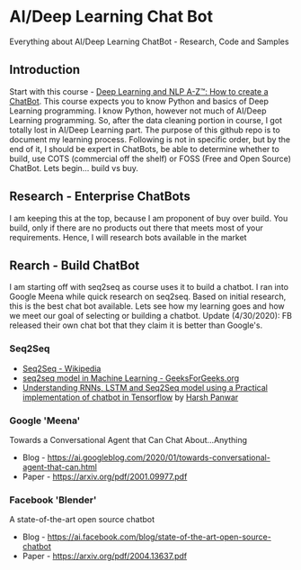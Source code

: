 # AI/Deep Learning Chat Bot
Everything about AI/Deep Learning ChatBot - Research, Code and Samples

## Introduction
Start with this course - [Deep Learning and NLP A-Z™: How to create a ChatBot](https://www.udemy.com/share/101X0W/). This course expects you to know Python and basics of Deep Learning programming. I know Python, however not much of AI/Deep Learning programming. So, after the data cleaning portion in course, I got totally lost in AI/Deep Learning part. The purpose of this github repo is to document my learning process. Following is not in specific order, but by the end of it, I should be expert in ChatBots, be able to determine whether to build, use COTS (commercial off the shelf) or FOSS (Free and Open Source) ChatBot. Lets begin... build vs buy.

## Research - Enterprise ChatBots
I am keeping this at the top, because I am proponent of buy over build. You build, only if there are no products out there that meets most of your requirements. Hence, I will research bots available in the market

## Rearch - Build ChatBot
I am starting off with seq2seq as course uses it to build a chatbot. I ran into Google Meena while quick research on seq2seq. Based on initial research, this is the best chat bot available. Lets see how my learning goes and how we meet our goal of selecting or building a chatbot. Update (4/30/2020): FB released their own chat bot that they claim it is better than Google's. 

### Seq2Seq
- [Seq2Seq - Wikipedia](https://en.wikipedia.org/wiki/Seq2seq)
- [seq2seq model in Machine Learning - GeeksForGeeks.org](https://www.geeksforgeeks.org/seq2seq-model-in-machine-learning/)
- [Understanding RNNs, LSTM and Seq2Seq model using a Practical implementation of chatbot in Tensorflow](https://towardsdatascience.com/understanding-rnns-lstm-and-seq2seq-model-using-a-practical-implementation-of-chatbot-in-2b9ab76d1eda) by [Harsh Panwar](https://towardsdatascience.com/@harshpanwar9524?source=post_page-----2b9ab76d1eda----------------------)

### Google 'Meena'
Towards a Conversational Agent that Can Chat About…Anything
- Blog - https://ai.googleblog.com/2020/01/towards-conversational-agent-that-can.html
- Paper - https://arxiv.org/pdf/2001.09977.pdf

### Facebook 'Blender'
A state-of-the-art open source chatbot
- Blog - https://ai.facebook.com/blog/state-of-the-art-open-source-chatbot
- Paper - https://arxiv.org/pdf/2004.13637.pdf
